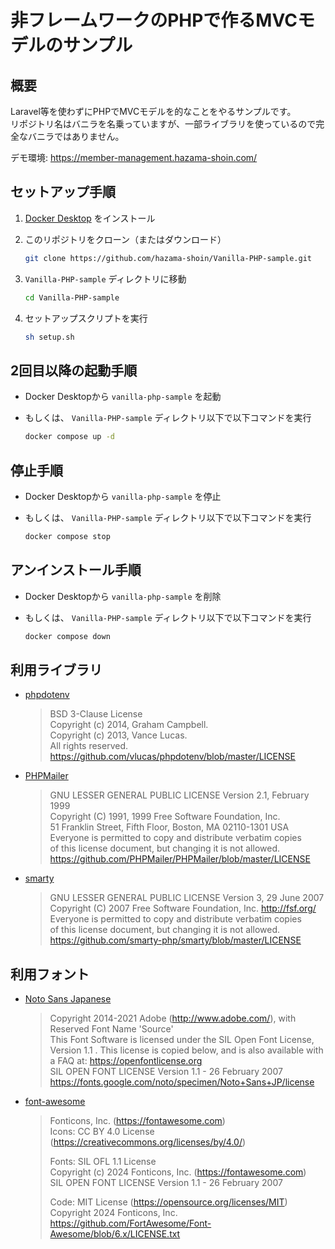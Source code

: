 # 非フレームワークのPHPで作るMVCモデルのサンプル

## 概要

Laravel等を使わずにPHPでMVCモデルを的なことをやるサンプルです。  
リポジトリ名はバニラを名乗っていますが、一部ライブラリを使っているので完全なバニラではありません。

デモ環境: <https://member-management.hazama-shoin.com/>

## セットアップ手順

1. [Docker Desktop](https://docs.docker.com/desktop/) をインストール

2. このリポジトリをクローン（またはダウンロード）

    ``` bash
    git clone https://github.com/hazama-shoin/Vanilla-PHP-sample.git
    ```

3. `Vanilla-PHP-sample` ディレクトリに移動

    ``` bash
    cd Vanilla-PHP-sample
    ```

4. セットアップスクリプトを実行

    ``` bash
    sh setup.sh
    ```

## 2回目以降の起動手順

* Docker Desktopから `vanilla-php-sample` を起動
* もしくは、 `Vanilla-PHP-sample` ディレクトリ以下で以下コマンドを実行

    ``` bash
    docker compose up -d
    ```

## 停止手順

* Docker Desktopから `vanilla-php-sample` を停止
* もしくは、 `Vanilla-PHP-sample` ディレクトリ以下で以下コマンドを実行

    ``` bash
    docker compose stop
    ```

## アンインストール手順

* Docker Desktopから `vanilla-php-sample` を削除
* もしくは、 `Vanilla-PHP-sample` ディレクトリ以下で以下コマンドを実行

    ``` bash
    docker compose down
    ```

## 利用ライブラリ

* [phpdotenv](https://github.com/vlucas/phpdotenv)

    > BSD 3-Clause License  
    > Copyright (c) 2014, Graham Campbell.  
    > Copyright (c) 2013, Vance Lucas.  
    > All rights reserved.  
    > <https://github.com/vlucas/phpdotenv/blob/master/LICENSE>

* [PHPMailer](https://github.com/PHPMailer/PHPMailer)

    > GNU LESSER GENERAL PUBLIC LICENSE Version 2.1, February 1999  
    > Copyright (C) 1991, 1999 Free Software Foundation, Inc.  
    > 51 Franklin Street, Fifth Floor, Boston, MA  02110-1301  USA  
    > Everyone is permitted to copy and distribute verbatim copies  
    > of this license document, but changing it is not allowed.  
    > <https://github.com/PHPMailer/PHPMailer/blob/master/LICENSE>

* [smarty](https://github.com/smarty-php/smarty)

    > GNU LESSER GENERAL PUBLIC LICENSE Version 3, 29 June 2007  
    > Copyright (C) 2007 Free Software Foundation, Inc. <http://fsf.org/>  
    > Everyone is permitted to copy and distribute verbatim copies  
    > of this license document, but changing it is not allowed.  
    > <https://github.com/smarty-php/smarty/blob/master/LICENSE>

## 利用フォント

* [Noto Sans Japanese](https://fonts.google.com/noto/specimen/Noto+Sans+JP)

    > Copyright 2014-2021 Adobe (http://www.adobe.com/), with Reserved Font Name 'Source'  
    > This Font Software is licensed under the SIL Open Font License, Version 1.1 . This license is copied below, and is also available with a FAQ at: https://openfontlicense.org  
    > SIL OPEN FONT LICENSE Version 1.1 - 26 February 2007  
    > <https://fonts.google.com/noto/specimen/Noto+Sans+JP/license>

* [font-awesome](https://github.com/FortAwesome/Font-Awesome/tree/6.7.1)

    > Fonticons, Inc. (<https://fontawesome.com>)  
    > Icons: CC BY 4.0 License (<https://creativecommons.org/licenses/by/4.0/>)  
    >
    > Fonts: SIL OFL 1.1 License  
    > Copyright (c) 2024 Fonticons, Inc. (<https://fontawesome.com>)  
    > SIL OPEN FONT LICENSE Version 1.1 - 26 February 2007
    >
    > Code: MIT License (<https://opensource.org/licenses/MIT>) Copyright 2024 Fonticons, Inc.  
    > <https://github.com/FortAwesome/Font-Awesome/blob/6.x/LICENSE.txt>
